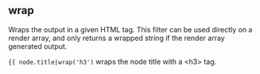 ## wrap

Wraps the output in a given HTML tag.
This filter can be used directly on a render array, and only returns a wrapped string if the render array generated output.

``
 {{ node.title|wrap('h3')
 `` wraps the node title with a &lt;h3&gt; tag.
